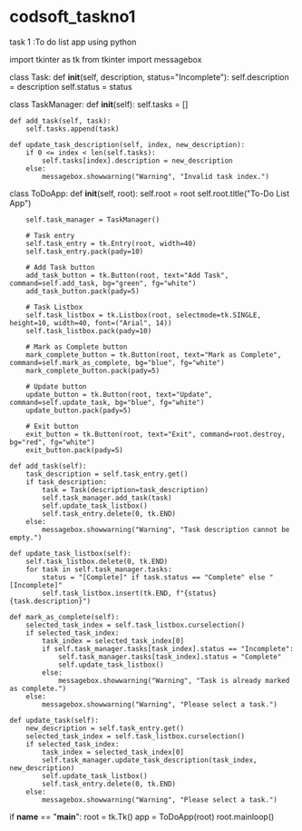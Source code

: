 # codsoft_taskno1
task 1 :To do list app using python

import tkinter as tk
from tkinter import messagebox

class Task:
    def __init__(self, description, status="Incomplete"):
        self.description = description
        self.status = status

class TaskManager:
    def __init__(self):
        self.tasks = []

    def add_task(self, task):
        self.tasks.append(task)

    def update_task_description(self, index, new_description):
        if 0 <= index < len(self.tasks):
            self.tasks[index].description = new_description
        else:
            messagebox.showwarning("Warning", "Invalid task index.")

class ToDoApp:
    def __init__(self, root):
        self.root = root
        self.root.title("To-Do List App")

        self.task_manager = TaskManager()

        # Task entry
        self.task_entry = tk.Entry(root, width=40)
        self.task_entry.pack(pady=10)

        # Add Task button
        add_task_button = tk.Button(root, text="Add Task", command=self.add_task, bg="green", fg="white")
        add_task_button.pack(pady=5)

        # Task Listbox
        self.task_listbox = tk.Listbox(root, selectmode=tk.SINGLE, height=10, width=40, font=("Arial", 14))
        self.task_listbox.pack(pady=10)

        # Mark as Complete button
        mark_complete_button = tk.Button(root, text="Mark as Complete", command=self.mark_as_complete, bg="blue", fg="white")
        mark_complete_button.pack(pady=5)

        # Update button
        update_button = tk.Button(root, text="Update", command=self.update_task, bg="blue", fg="white")
        update_button.pack(pady=5)

        # Exit button
        exit_button = tk.Button(root, text="Exit", command=root.destroy, bg="red", fg="white")
        exit_button.pack(pady=5)

    def add_task(self):
        task_description = self.task_entry.get()
        if task_description:
            task = Task(description=task_description)
            self.task_manager.add_task(task)
            self.update_task_listbox()
            self.task_entry.delete(0, tk.END)
        else:
            messagebox.showwarning("Warning", "Task description cannot be empty.")

    def update_task_listbox(self):
        self.task_listbox.delete(0, tk.END)
        for task in self.task_manager.tasks:
            status = "[Complete]" if task.status == "Complete" else "[Incomplete]"
            self.task_listbox.insert(tk.END, f"{status} {task.description}")

    def mark_as_complete(self):
        selected_task_index = self.task_listbox.curselection()
        if selected_task_index:
            task_index = selected_task_index[0]
            if self.task_manager.tasks[task_index].status == "Incomplete":
                self.task_manager.tasks[task_index].status = "Complete"
                self.update_task_listbox()
            else:
                messagebox.showwarning("Warning", "Task is already marked as complete.")
        else:
            messagebox.showwarning("Warning", "Please select a task.")

    def update_task(self):
        new_description = self.task_entry.get()
        selected_task_index = self.task_listbox.curselection()
        if selected_task_index:
            task_index = selected_task_index[0]
            self.task_manager.update_task_description(task_index, new_description)
            self.update_task_listbox()
            self.task_entry.delete(0, tk.END)
        else:
            messagebox.showwarning("Warning", "Please select a task.")

if __name__ == "__main__":
    root = tk.Tk()
    app = ToDoApp(root)
    root.mainloop()
